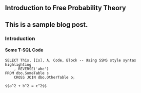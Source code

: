 ## Introduction to Free Probability Theory


This is a sample blog post.
---

### Introduction

#### Some T-SQL Code

```tsql
SELECT This, [Is], A, Code, Block -- Using SSMS style syntax highlighting
    , REVERSE('abc')
FROM dbo.SomeTable s
    CROSS JOIN dbo.OtherTable o;
```


```
$$a^2 + b^2 = c^2$$ 

```












